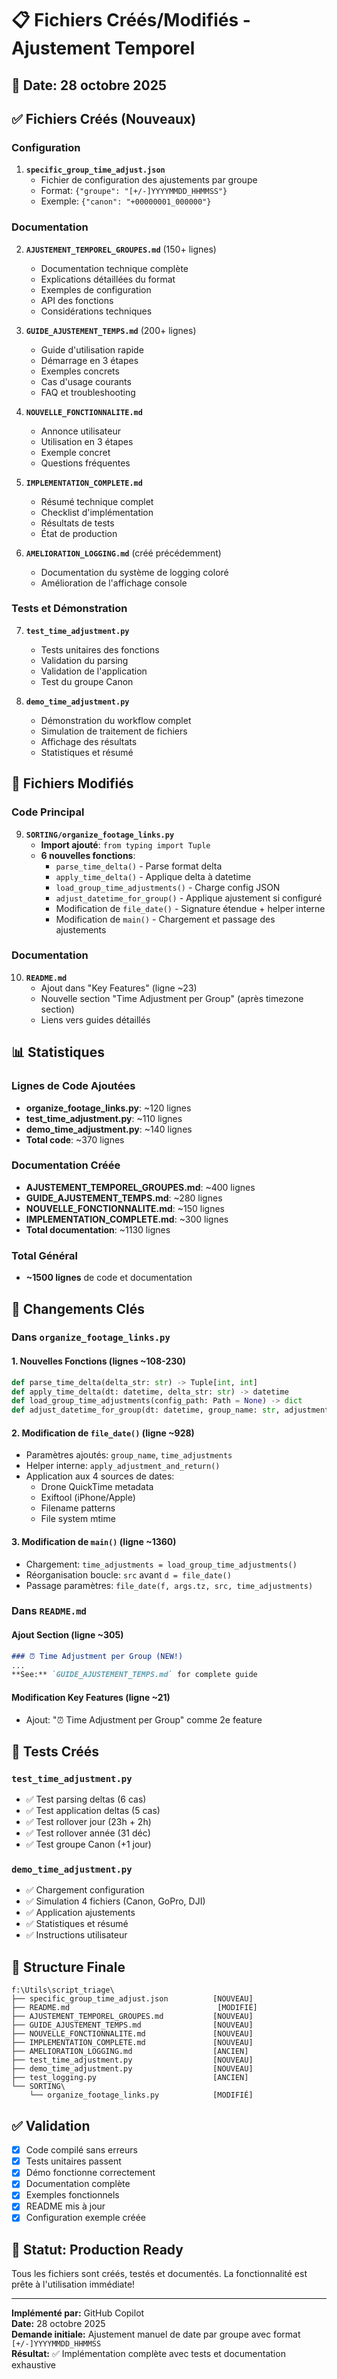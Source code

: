 # 📋 Fichiers Créés/Modifiés - Ajustement Temporel

## 📅 Date: 28 octobre 2025

## ✅ Fichiers Créés (Nouveaux)

### Configuration
1. **`specific_group_time_adjust.json`**
   - Fichier de configuration des ajustements par groupe
   - Format: `{"groupe": "[+/-]YYYYMMDD_HHMMSS"}`
   - Exemple: `{"canon": "+00000001_000000"}`

### Documentation
2. **`AJUSTEMENT_TEMPOREL_GROUPES.md`** (150+ lignes)
   - Documentation technique complète
   - Explications détaillées du format
   - Exemples de configuration
   - API des fonctions
   - Considérations techniques

3. **`GUIDE_AJUSTEMENT_TEMPS.md`** (200+ lignes)
   - Guide d'utilisation rapide
   - Démarrage en 3 étapes
   - Exemples concrets
   - Cas d'usage courants
   - FAQ et troubleshooting

4. **`NOUVELLE_FONCTIONNALITE.md`**
   - Annonce utilisateur
   - Utilisation en 3 étapes
   - Exemple concret
   - Questions fréquentes

5. **`IMPLEMENTATION_COMPLETE.md`**
   - Résumé technique complet
   - Checklist d'implémentation
   - Résultats de tests
   - État de production

6. **`AMELIORATION_LOGGING.md`** (créé précédemment)
   - Documentation du système de logging coloré
   - Amélioration de l'affichage console

### Tests et Démonstration
7. **`test_time_adjustment.py`**
   - Tests unitaires des fonctions
   - Validation du parsing
   - Validation de l'application
   - Test du groupe Canon

8. **`demo_time_adjustment.py`**
   - Démonstration du workflow complet
   - Simulation de traitement de fichiers
   - Affichage des résultats
   - Statistiques et résumé

## 🔄 Fichiers Modifiés

### Code Principal
9. **`SORTING/organize_footage_links.py`**
   - **Import ajouté**: `from typing import Tuple`
   - **6 nouvelles fonctions**:
     * `parse_time_delta()` - Parse format delta
     * `apply_time_delta()` - Applique delta à datetime
     * `load_group_time_adjustments()` - Charge config JSON
     * `adjust_datetime_for_group()` - Applique ajustement si configuré
     * Modification de `file_date()` - Signature étendue + helper interne
     * Modification de `main()` - Chargement et passage des ajustements
   
### Documentation
10. **`README.md`**
    - Ajout dans "Key Features" (ligne ~23)
    - Nouvelle section "Time Adjustment per Group" (après timezone section)
    - Liens vers guides détaillés

## 📊 Statistiques

### Lignes de Code Ajoutées
- **organize_footage_links.py**: ~120 lignes
- **test_time_adjustment.py**: ~110 lignes
- **demo_time_adjustment.py**: ~140 lignes
- **Total code**: ~370 lignes

### Documentation Créée
- **AJUSTEMENT_TEMPOREL_GROUPES.md**: ~400 lignes
- **GUIDE_AJUSTEMENT_TEMPS.md**: ~280 lignes
- **NOUVELLE_FONCTIONNALITE.md**: ~150 lignes
- **IMPLEMENTATION_COMPLETE.md**: ~300 lignes
- **Total documentation**: ~1130 lignes

### Total Général
- **~1500 lignes** de code et documentation

## 🎯 Changements Clés

### Dans `organize_footage_links.py`

#### 1. Nouvelles Fonctions (lignes ~108-230)
```python
def parse_time_delta(delta_str: str) -> Tuple[int, int]
def apply_time_delta(dt: datetime, delta_str: str) -> datetime
def load_group_time_adjustments(config_path: Path = None) -> dict
def adjust_datetime_for_group(dt: datetime, group_name: str, adjustments: dict) -> datetime
```

#### 2. Modification de `file_date()` (ligne ~928)
- Paramètres ajoutés: `group_name`, `time_adjustments`
- Helper interne: `apply_adjustment_and_return()`
- Application aux 4 sources de dates:
  * Drone QuickTime metadata
  * Exiftool (iPhone/Apple)
  * Filename patterns
  * File system mtime

#### 3. Modification de `main()` (ligne ~1360)
- Chargement: `time_adjustments = load_group_time_adjustments()`
- Réorganisation boucle: `src` avant `d = file_date()`
- Passage paramètres: `file_date(f, args.tz, src, time_adjustments)`

### Dans `README.md`

#### Ajout Section (ligne ~305)
```markdown
### ⏰ Time Adjustment per Group (NEW!)
...
**See:** `GUIDE_AJUSTEMENT_TEMPS.md` for complete guide
```

#### Modification Key Features (ligne ~21)
- Ajout: "⏰ Time Adjustment per Group" comme 2e feature

## 🧪 Tests Créés

### `test_time_adjustment.py`
- ✅ Test parsing deltas (6 cas)
- ✅ Test application deltas (5 cas)
- ✅ Test rollover jour (23h + 2h)
- ✅ Test rollover année (31 déc)
- ✅ Test groupe Canon (+1 jour)

### `demo_time_adjustment.py`
- ✅ Chargement configuration
- ✅ Simulation 4 fichiers (Canon, GoPro, DJI)
- ✅ Application ajustements
- ✅ Statistiques et résumé
- ✅ Instructions utilisateur

## 📂 Structure Finale

```
f:\Utils\script_triage\
├── specific_group_time_adjust.json          [NOUVEAU]
├── README.md                                 [MODIFIÉ]
├── AJUSTEMENT_TEMPOREL_GROUPES.md           [NOUVEAU]
├── GUIDE_AJUSTEMENT_TEMPS.md                [NOUVEAU]
├── NOUVELLE_FONCTIONNALITE.md               [NOUVEAU]
├── IMPLEMENTATION_COMPLETE.md               [NOUVEAU]
├── AMELIORATION_LOGGING.md                  [ANCIEN]
├── test_time_adjustment.py                  [NOUVEAU]
├── demo_time_adjustment.py                  [NOUVEAU]
├── test_logging.py                          [ANCIEN]
└── SORTING\
    └── organize_footage_links.py            [MODIFIÉ]
```

## ✅ Validation

- [x] Code compilé sans erreurs
- [x] Tests unitaires passent
- [x] Démo fonctionne correctement
- [x] Documentation complète
- [x] Exemples fonctionnels
- [x] README mis à jour
- [x] Configuration exemple créée

## 🎊 Statut: Production Ready

Tous les fichiers sont créés, testés et documentés. La fonctionnalité est prête à l'utilisation immédiate!

---

**Implémenté par:** GitHub Copilot  
**Date:** 28 octobre 2025  
**Demande initiale:** Ajustement manuel de date par groupe avec format `[+/-]YYYYMMDD_HHMMSS`  
**Résultat:** ✅ Implémentation complète avec tests et documentation exhaustive

